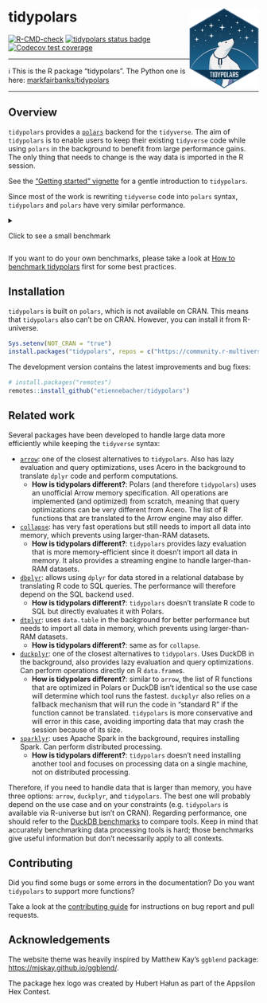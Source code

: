 
# tidypolars <a href="https://tidypolars.etiennebacher.com/"><img src="man/figures/logo.png" align="right" height="160" /></a>

<!-- badges: start -->

[![R-CMD-check](https://github.com/etiennebacher/tidypolars/actions/workflows/R-CMD-check.yml/badge.svg)](https://github.com/etiennebacher/tidypolars/actions/workflows/R-CMD-check.yml)
[![tidypolars status
badge](https://etiennebacher.r-universe.dev/badges/tidypolars)](https://etiennebacher.r-universe.dev/tidypolars)
[![Codecov test
coverage](https://codecov.io/gh/etiennebacher/tidypolars/branch/main/graph/badge.svg)](https://app.codecov.io/gh/etiennebacher/tidypolars?branch=main)
<!-- badges: end -->

------------------------------------------------------------------------

:information_source: This is the R package “tidypolars”. The Python one
is here:
[markfairbanks/tidypolars](https://github.com/markfairbanks/tidypolars)

------------------------------------------------------------------------

<!-- * [Motivation](#motivation) -->

<!-- * [Installation](#installation) -->

<!-- * [Example](#example) -->

<!-- * [Contributing](#contributing) -->

## Overview

`tidypolars` provides a [`polars`](https://rpolars.github.io/) backend
for the `tidyverse`. The aim of `tidypolars` is to enable users to keep
their existing `tidyverse` code while using `polars` in the background
to benefit from large performance gains. The only thing that needs to
change is the way data is imported in the R session.

See the [“Getting started”
vignette](https://tidypolars.etiennebacher.com/articles/tidypolars) for
a gentle introduction to `tidypolars`.

Since most of the work is rewriting `tidyverse` code into `polars`
syntax, `tidypolars` and `polars` have very similar performance.

<details>

<summary>

Click to see a small benchmark
</summary>

The main purpose of this benchmark is to show that `polars` and
`tidypolars` are close and to give an idea of the performance. For more
thorough, representative benchmarks about `polars`, take a look at
[DuckDB benchmarks](https://duckdblabs.github.io/db-benchmark/) instead.

``` r
library(collapse, warn.conflicts = FALSE)
#> collapse 2.1.3, see ?`collapse-package` or ?`collapse-documentation`
library(dplyr, warn.conflicts = FALSE)
library(dtplyr)
library(polars)
library(tidypolars)

large_iris <- data.table::rbindlist(rep(list(iris), 100000))
large_iris_pl <- as_polars_lf(large_iris)
large_iris_dt <- lazy_dt(large_iris)

format(nrow(large_iris), big.mark = ",")
#> [1] "15,000,000"

bench::mark(
  polars = {
    large_iris_pl$
      select(c("Sepal.Length", "Sepal.Width", "Petal.Length", "Petal.Width"))$
      with_columns(
        pl$when(
          (pl$col("Petal.Length") / pl$col("Petal.Width") > 3)
        )$then(pl$lit("long"))$
          otherwise(pl$lit("large"))$
          alias("petal_type")
      )$
      filter(pl$col("Sepal.Length")$is_between(4.5, 5.5))$
      collect()
  },
  tidypolars = {
    large_iris_pl |>
      select(starts_with(c("Sep", "Pet"))) |>
      mutate(
        petal_type = ifelse((Petal.Length / Petal.Width) > 3, "long", "large")
      ) |>
      filter(between(Sepal.Length, 4.5, 5.5)) |>
      compute()
  },
  dplyr = {
    large_iris |>
      select(starts_with(c("Sep", "Pet"))) |>
      mutate(
        petal_type = ifelse((Petal.Length / Petal.Width) > 3, "long", "large")
      ) |>
      filter(between(Sepal.Length, 4.5, 5.5))
  },
  dtplyr = {
    large_iris_dt |>
      select(starts_with(c("Sep", "Pet"))) |>
      mutate(
        petal_type = ifelse((Petal.Length / Petal.Width) > 3, "long", "large")
      ) |>
      filter(between(Sepal.Length, 4.5, 5.5)) |>
      as.data.frame()
  },
  collapse = {
    large_iris |>
      fselect(c("Sepal.Length", "Sepal.Width", "Petal.Length", "Petal.Width")) |>
      fmutate(
        petal_type = data.table::fifelse((Petal.Length / Petal.Width) > 3, "long", "large")
      ) |>
      fsubset(Sepal.Length >= 4.5 & Sepal.Length <= 5.5)
  },
  check = FALSE,
  iterations = 40
)
#> Warning: Some expressions had a GC in every iteration; so filtering is disabled.
#> # A tibble: 5 × 6
#>   expression      min   median `itr/sec` mem_alloc `gc/sec`
#>   <bch:expr> <bch:tm> <bch:tm>     <dbl> <bch:byt>    <dbl>
#> 1 polars     108.38ms 149.19ms     6.32     2.13MB    0.158
#> 2 tidypolars 118.42ms 247.73ms     3.61     1.22MB    0.452
#> 3 dplyr         2.94s    3.75s     0.269    1.79GB    0.658
#> 4 dtplyr     653.02ms 729.33ms     1.36     1.72GB    2.79 
#> 5 collapse   269.73ms 368.59ms     2.69   745.96MB    2.63

# NOTE: do NOT take the "mem_alloc" results into account.
# `bench::mark()` doesn't report the accurate memory usage for packages calling
# Rust code.
```

</details>

If you want to do your own benchmarks, please take a look at [How to
benchmark
tidypolars](https://tidypolars.etiennebacher.com/articles/how-to-benchmark)
first for some best practices.

## Installation

`tidypolars` is built on `polars`, which is not available on CRAN. This
means that `tidypolars` also can’t be on CRAN. However, you can install
it from R-universe.

``` r
Sys.setenv(NOT_CRAN = "true")
install.packages("tidypolars", repos = c("https://community.r-multiverse.org", 'https://cloud.r-project.org'))
```

The development version contains the latest improvements and bug fixes:

``` r
# install.packages("remotes")
remotes::install_github("etiennebacher/tidypolars")
```

## Related work

Several packages have been developed to handle large data more
efficiently while keeping the `tidyverse` syntax:

- [`arrow`](https://arrow.apache.org/docs/r/): one of the closest
  alternatives to `tidypolars`. Also has lazy evaluation and query
  optimizations, uses Acero in the background to translate `dplyr` code
  and perform computations.
  - **How is tidypolars different?**: Polars (and therefore
    `tidypolars`) uses an unofficial Arrow memory specification. All
    operations are implemented (and optimized) from scratch, meaning
    that query optimizations can be very different from Acero. The list
    of R functions that are translated to the Arrow engine may also
    differ.
- [`collapse`](https://sebkrantz.github.io/collapse/): has very fast
  operations but still needs to import all data into memory, which
  prevents using larger-than-RAM datasets.
  - **How is tidypolars different?**: `tidypolars` provides lazy
    evaluation that is more memory-efficient since it doesn’t import all
    data in memory. It also provides a streaming engine to handle
    larger-than-RAM datasets.
- [`dbplyr`](https://dbplyr.tidyverse.org/): allows using `dplyr` for
  data stored in a relational database by translating R code to SQL
  queries. The performance will therefore depend on the SQL backend
  used.
  - **How is tidypolars different?**: `tidypolars` doesn’t translate R
    code to SQL but directly evaluates it with Polars.
- [`dtplyr`](https://dtplyr.tidyverse.org/): uses `data.table` in the
  background for better performance but needs to import all data in
  memory, which prevents using larger-than-RAM datasets.
  - **How is tidypolars different?**: same as for `collapse`.
- [`duckplyr`](https://duckplyr.tidyverse.org/): one of the closest
  alternatives to `tidypolars`. Uses DuckDB in the background, also
  provides lazy evaluation and query optimizations. Can perform
  operations directly on R `data.frame`s.
  - **How is tidypolars different?**: similar to `arrow`, the list of R
    functions that are optimized in Polars or DuckDB isn’t identical so
    the use case will determine which tool runs the fastest. `duckplyr`
    also relies on a fallback mechanism that will run the code in
    “standard R” if the function cannot be translated. `tidypolars` is
    more conservative and will error in this case, avoiding importing
    data that may crash the session because of its size.
- [`sparklyr`](https://spark.posit.co/): uses Apache Spark in the
  background, requires installing Spark. Can perform distributed
  processing.
  - **How is tidypolars different?**: `tidypolars` doesn’t need
    installing another tool and focuses on processing data on a single
    machine, not on distributed processing.

Therefore, if you need to handle data that is larger than memory, you
have three options: `arrow`, `duckplyr`, and `tidypolars`. The best one
will probably depend on the use case and on your constraints
(e.g. `tidypolars` is available via R-universe but isn’t on CRAN).
Regarding performance, one should refer to the [DuckDB
benchmarks](https://duckdblabs.github.io/db-benchmark/) to compare
tools. Keep in mind that accurately benchmarking data processing tools
is hard; those benchmarks give useful information but don’t necessarily
apply to all contexts.

## Contributing

Did you find some bugs or some errors in the documentation? Do you want
`tidypolars` to support more functions?

Take a look at the [contributing
guide](https://tidypolars.etiennebacher.com/CONTRIBUTING.html) for
instructions on bug report and pull requests.

## Acknowledgements

The website theme was heavily inspired by Matthew Kay’s `ggblend`
package: <https://mjskay.github.io/ggblend/>.

The package hex logo was created by Hubert Hałun as part of the Appsilon
Hex Contest.

